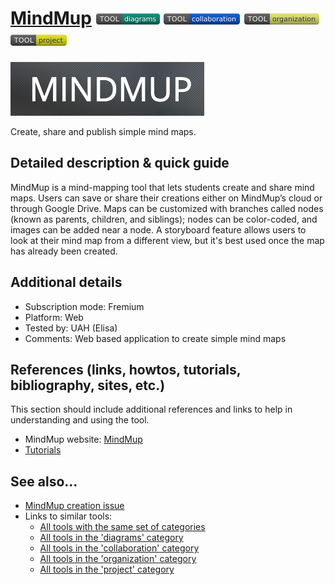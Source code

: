 # [MindMup](https://www.mindmup.com/)  [<img src="images/diagrams.png" align="bottom">](https://github.com/e-CLOSE/Toolbox/issues?q=label%3A01_TOOL+label%3Adiagrams) [<img src="images/collaboration.png" align="bottom">](https://github.com/e-CLOSE/Toolbox/issues?q=label%3A01_TOOL+label%3Acollaboration) [<img src="images/organization.png" align="bottom">](https://github.com/e-CLOSE/Toolbox/issues?q=label%3A01_TOOL+label%3Aorganization) [<img src="images/project.png" align="bottom">](https://github.com/e-CLOSE/Toolbox/issues?q=label%3A01_TOOL+label%3Aproject)

![Mindmup Logo](images/Mindmup.png)

Create, share and publish simple mind maps.

## Detailed description & quick guide

MindMup is a mind-mapping tool that lets students create and share mind maps. Users can save or share their creations either on MindMup’s cloud or through Google Drive. Maps can be customized with branches called nodes (known as parents, children, and siblings); nodes can be color-coded, and images can be added near a node. A storyboard feature allows users to look at their mind map from a different view, but it's best used once the map has already been created. 


## Additional details

- Subscription mode: Fremium
- Platform: Web
- Tested by: UAH (Elisa)
- Comments: Web based application to create simple mind maps


## References (links, howtos, tutorials, bibliography, sites, etc.)

This section should include additional references and links to help in
understanding and using the tool.

- MindMup website: [MindMup](https://www.mindmup.com/)
- [Tutorials](https://www.mindmup.com/tutorials/index.html)

## See also...

- [MindMup creation issue](https://github.com/e-CLOSE/Toolbox/issues/147)
- Links to similar tools:
  - [All tools with the same set of categories](https://github.com/e-CLOSE/Toolbox/issues?q=label%3A01_TOOL+label%3Aproject)
  - [All tools in the 'diagrams' category](https://github.com/e-CLOSE/Toolbox/issues?q=label%3A01_TOOL+label%3Adiagrams)
  - [All tools in the 'collaboration' category](https://github.com/e-CLOSE/Toolbox/issues?q=label%3A01_TOOL+label%3Acollaboration)
  - [All tools in the 'organization' category](https://github.com/e-CLOSE/Toolbox/issues?q=label%3A01_TOOL+label%3Aorganization)
  - [All tools in the 'project' category](https://github.com/e-CLOSE/Toolbox/issues?q=label%3A01_TOOL+label%3Aproject)
